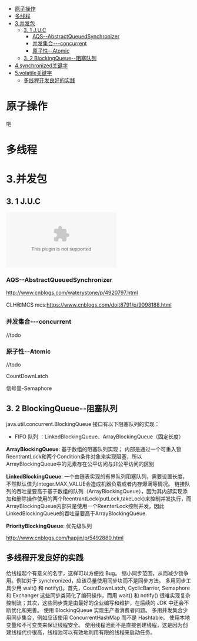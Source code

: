 - [原子操作](#%E5%8E%9F%E5%AD%90%E6%93%8D%E4%BD%9C)
- [多线程](#%E5%A4%9A%E7%BA%BF%E7%A8%8B)
- [3.并发包](#3%E5%B9%B6%E5%8F%91%E5%8C%85)
  - [3. 1 J.U.C](#3-1-juc)
    - [AQS--AbstractQueuedSynchronizer](#aqs--abstractqueuedsynchronizer)
    - [并发集合---concurrent](#%E5%B9%B6%E5%8F%91%E9%9B%86%E5%90%88---concurrent)
    - [原子性--Atomic](#%E5%8E%9F%E5%AD%90%E6%80%A7--atomic)
  - [3. 2 BlockingQueue--阻塞队列](#3-2-blockingqueue--%E9%98%BB%E5%A1%9E%E9%98%9F%E5%88%97)
- [4.synchronized关键字](#4synchronized%E5%85%B3%E9%94%AE%E5%AD%97)
- [5.volatile关键字](#5volatile%E5%85%B3%E9%94%AE%E5%AD%97)
  - [多线程开发良好的实践](#%E5%A4%9A%E7%BA%BF%E7%A8%8B%E5%BC%80%E5%8F%91%E8%89%AF%E5%A5%BD%E7%9A%84%E5%AE%9E%E8%B7%B5)


# 原子操作
吧
# 多线程
# 3.并发包
## 3. 1 J.U.C
![参考文档](./pri/知识点20181126.docx)
### AQS--AbstractQueuedSynchronizer
http://www.cnblogs.com/waterystone/p/4920797.html


CLH和MCS mcs:https://www.cnblogs.com/doit8791/p/9098188.html
### 并发集合---concurrent
//todo
### 原子性--Atomic
//todo

CountDownLatch

信号量-Semaphore


## 3. 2 BlockingQueue--阻塞队列

java.util.concurrent.BlockingQueue 接口有以下阻塞队列的实现：
* FIFO 队列 ：LinkedBlockingQueue、ArrayBlockingQueue（固定长度）

**ArrayBlockingQueue**: 基于数组的阻塞队列实现；
内部是通过一个可重入锁ReentrantLock和两个Condition条件对象来实现阻塞，所以ArrayBlockingQueue中的元素存在公平访问与非公平访问的区别

**LinkedBlockingQueue**: 一个由链表实现的有界队列阻塞队列，需要设置长度，不然默认值为Integer.MAX_VALUE会造成机器负载或者内存爆满等情况。
链接队列的吞吐量要高于基于数组的队列（ArrayBlockingQueue），因为其内部实现添加和删除操作使用的两个ReentrantLock(putLock,takeLock)来控制并发执行，而ArrayBlockingQueue内部只是使用一个ReenterLock控制并发，因此LinkedBlockingQueue的吞吐量要高于ArrayBlockingQueue.

**PriorityBlockingQueue**: 优先级队列 


http://www.cnblogs.com/hapjin/p/5492880.html

## 多线程开发良好的实践
给线程起个有意义的名字，这样可以方便找 Bug。
缩小同步范围，从而减少锁争用。例如对于 synchronized，应该尽量使用同步块而不是同步方法。
多用同步工具少用 wait() 和 notify()。首先，CountDownLatch, CyclicBarrier, Semaphore 和 Exchanger 这些同步类简化了编码操作，而用 wait() 和 notify() 很难实现复杂控制流；其次，这些同步类是由最好的企业编写和维护，在后续的 JDK 中还会不断优化和完善。
使用 BlockingQueue 实现生产者消费者问题。
多用并发集合少用同步集合，例如应该使用 ConcurrentHashMap 而不是 Hashtable。
使用本地变量和不可变类来保证线程安全。
使用线程池而不是直接创建线程，这是因为创建线程代价很高，线程池可以有效地利用有限的线程来启动任务。
